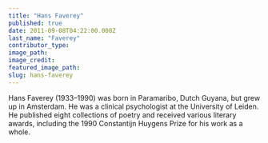 ```yaml
---
title: "Hans Faverey"
published: true
date: 2011-09-08T04:22:00.000Z
last_name: "Faverey"
contributor_type:
image_path:
image_credit:
featured_image_path:
slug: hans-faverey
---
```


Hans Faverey (1933–1990) was born in Paramaribo, Dutch Guyana, but grew up in Amsterdam. He was a clinical psychologist at the University of Leiden. He published eight collections of poetry and received various literary awards, including the 1990 Constantijn Huygens Prize for his work as a whole.

